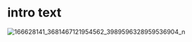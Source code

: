 # intro text
![166628141_3681467121954562_3989596328959536904_n](https://user-images.githubusercontent.com/76204765/146232082-125f5e63-1506-47e2-8434-b78abbc884ed.jpg)

